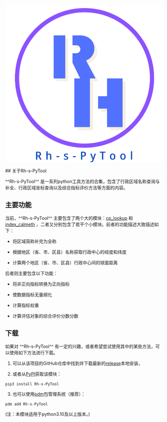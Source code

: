 <center>

![logo](assets/logo.svg)
</center>
## 关于Rh-s-PyTool

^^Rh-s-PyTool^^ 是一系列python工具方法的合集，包含了行政区域名称查询与补全、行政区域坐标查询以及综合指标评价方法等方面的内容。


## 主要功能

当前，^^Rh-s-PyTool^^ 主要包含了两个大的模块：[cp_lookup](api/cp_lookup.md) 和 [index_calmeth](api/index_calmeth.md) ，二者又分别包含了若干个小模块。前者的功能描述大致描述如下：

+ 将区域简称补完为全称

+ 根据地区（省、市、区县）名称获取行政中心的经度和纬度

+ 计算两个地区（省、市、区县）行政中心间的球面距离

后者则主要包含以下功能：

+ 将非正向指标转换为正向指标

+ 使数据指标无量纲化

+ 计算指标权重

+ 计算评估对象的综合评价分数分数

## 下载

如果对 ^^Rh-s-PyTool^^ 有一定的兴趣，或者希望尝试使用其中的某些方法，可以使用如下方法进行下载。

1. 可以从该项目的GitHub仓库中找到并下载最新的[release](https://github.com/skahanium/Rh-s-PyTool/releases)本地安装，

2. 或者从[PyPI](https://pypi.org/project/Rh-s-PyTool/)获取该模块：

```
pip3 install Rh-s-PyTool
```

3. 也可以使用[pdm](https://pdm.fming.dev)包管理系统（推荐）：

```
pdm add Rh-s-PyTool
```

(注：本模块适用于python3.10及以上版本。)